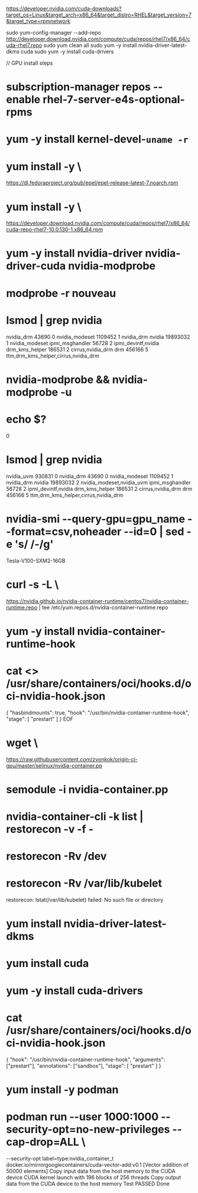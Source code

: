 https://developer.nvidia.com/cuda-downloads?target_os=Linux&target_arch=x86_64&target_distro=RHEL&target_version=7&target_type=rpmnetwork

sudo yum-config-manager --add-repo http://developer.download.nvidia.com/compute/cuda/repos/rhel7/x86_64/cuda-rhel7.repo
sudo yum clean all
sudo yum -y install nvidia-driver-latest-dkms cuda
sudo yum -y install cuda-drivers

// GPU install steps

# subscription-manager repos --enable rhel-7-server-e4s-optional-rpms

# yum -y install kernel-devel-`uname -r`
# yum install -y \
https://dl.fedoraproject.org/pub/epel/epel-release-latest-7.noarch.rpm
# yum install -y \
https://developer.download.nvidia.com/compute/cuda/repos/rhel7/x86_64/cuda-repo-rhel7-10.0.130-1.x86_64.rpm
# yum -y install nvidia-driver nvidia-driver-cuda nvidia-modprobe

#  modprobe -r nouveau
# lsmod | grep nvidia
nvidia_drm             43690  0 
nvidia_modeset       1109452  1 nvidia_drm
nvidia              19893032  1 nvidia_modeset
ipmi_msghandler        56728  2 ipmi_devintf,nvidia
drm_kms_helper        186531  2 cirrus,nvidia_drm
drm                   456166  5 ttm,drm_kms_helper,cirrus,nvidia_drm

# nvidia-modprobe && nvidia-modprobe -u
# echo $?
0

# lsmod | grep nvidia
nvidia_uvm            930831  0 
nvidia_drm             43690  0 
nvidia_modeset       1109452  1 nvidia_drm
nvidia              19893032  2 nvidia_modeset,nvidia_uvm
ipmi_msghandler        56728  2 ipmi_devintf,nvidia
drm_kms_helper        186531  2 cirrus,nvidia_drm
drm                   456166  5 ttm,drm_kms_helper,cirrus,nvidia_drm

# nvidia-smi --query-gpu=gpu_name --format=csv,noheader --id=0 | sed -e 's/ /-/g'
Tesla-V100-SXM2-16GB

# curl -s -L \
https://nvidia.github.io/nvidia-container-runtime/centos7/nvidia-container-runtime.repo | tee /etc/yum.repos.d/nvidia-container-runtime.repo

# yum -y install nvidia-container-runtime-hook

# cat <<EOF >> /usr/share/containers/oci/hooks.d/oci-nvidia-hook.json
{
"hasbindmounts": true,
"hook": "/usr/bin/nvidia-container-runtime-hook",
"stage": [ "prestart" ]
}
EOF

# wget \
https://raw.githubusercontent.com/zvonkok/origin-ci-gpu/master/selinux/nvidia-container.pp

# semodule -i nvidia-container.pp

# nvidia-container-cli -k list | restorecon -v -f -

# restorecon -Rv /dev

# restorecon -Rv /var/lib/kubelet
restorecon:  lstat(/var/lib/kubelet) failed:  No such file or directory

# yum install nvidia-driver-latest-dkms
# yum install cuda
# yum -y install cuda-drivers

# cat /usr/share/containers/oci/hooks.d/oci-nvidia-hook.json
{
   "hook": "/usr/bin/nvidia-container-runtime-hook",
   "arguments": ["prestart"],
   "annotations": ["sandbox"],
   "stage": [ "prestart" ]
}


# yum install -y podman

# podman run --user 1000:1000 --security-opt=no-new-privileges --cap-drop=ALL \
--security-opt label=type:nvidia_container_t \
docker.io/mirrorgooglecontainers/cuda-vector-add:v0.1
[Vector addition of 50000 elements]
Copy input data from the host memory to the CUDA device
CUDA kernel launch with 196 blocks of 256 threads
Copy output data from the CUDA device to the host memory
Test PASSED
Done


